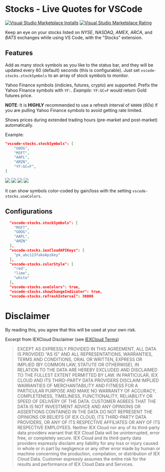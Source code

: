 # Stocks - Live Quotes for VSCode

[![Visual Studio Marketplace Installs](https://img.shields.io/visual-studio-marketplace/i/ranadeep.vscode-stocks-live?color=brightgreen)](https://marketplace.visualstudio.com/items?itemName=ranadeep.vscode-stocks-live)
[![Visual Studio Marketplace Rating](https://img.shields.io/visual-studio-marketplace/r/ranadeep.vscode-stocks-live?color=brightgreen)](https://marketplace.visualstudio.com/items?itemName=ranadeep.vscode-stocks-live)

Keep an eye on your stocks listed on _NYSE_, _NASDAQ_, _AMEX_, _ARCA_, and _BATS_ exchanges while using VS Code, with the "Stocks" extension.

## Features

Add as many stock symbols as you like to the status bar, and they will be updated every 60 (default) seconds (this is configurable). Just set `vscode-stocks.stockSymbols` to an array of stock symbols to monitor.

Yahoo Finance symbols (indicies, futures, crypto) are supported. Prefix the Yahoo Finance symbols with `YF:`. _Example_: `YF:GC=F` would return Gold futures price.

**NOTE**: It is **HIGHLY** recommended to use a refresh interval of `60000` (_60s_) if you are pulling Yahoo Finance symbols to avoid getting rate limited.

Shows prices during extended trading hours (pre-market and post-market) automatically.

Example:

```json
"vscode-stocks.stockSymbols": [
    "GOOG",
    "MSFT",
    "AAPL",
    "AMZN",
    "YF:GC=F",
]
```

<img src="https://raw.githubusercontent.com/ranadeeppolavarapu/vscode-stocks/master/images/example.png">

<img src="https://raw.githubusercontent.com/ranadeeppolavarapu/vscode-stocks/master/images/example_2.png">

<img src="https://raw.githubusercontent.com/ranadeeppolavarapu/vscode-stocks/master/images/yf_example.png">

<img src="https://raw.githubusercontent.com/ranadeeppolavarapu/vscode-stocks/master/images/full_screen_example.png">

It can show symbols color-coded by gain/loss with the setting `vscode-stocks.useColors`.

## Configurations

```json
  "vscode-stocks.stockSymbols": [
    "MSFT",
    "GOOG",
    "AAPL",
    "AMZN"
  ],
  "vscode-stocks.iexCloudAPIKeys": [
    "pk_abc123fakeApiKey"
  ],
  "vscode-stocks.colorStyle": [
    "red",
    "lime",
    "white"
  ],
  "vscode-stocks.useColors": true,
  "vscode-stocks.showChangeIndicator": true,
  "vscode-stocks.refreshInterval": 30000
```

# Disclaimer

By reading this, you agree that this will be used at your own risk.

Excerpt from IEXCloud Disclaimer (see [IEXCloud Terms](https://iexcloud.io/terms/))

> EXCEPT AS EXPRESSLY PROVIDED IN THIS AGREEMENT, ALL DATA IS PROVIDED “AS IS” AND ALL REPRESENTATIONS, WARRANTIES, TERMS AND CONDITIONS, ORAL OR WRITTEN, EXPRESS OR IMPLIED (BY COMMON LAW, STATUTE OR OTHERWISE), IN RELATION TO THE DATA ARE HEREBY EXCLUDED AND DISCLAIMED TO THE FULLEST EXTENT PERMITTED BY LAW. IN PARTICULAR, IEX CLOUD AND ITS THIRD-PARTY DATA PROVIDERS DISCLAIM IMPLIED WARRANTIES OF MERCHANTABILITY AND FITNESS FOR A PARTICULAR PURPOSE AND MAKE NO WARRANTY OF ACCURACY, COMPLETENESS, TIMELINESS, FUNCTIONALITY, RELIABILITY OR SPEED OF DELIVERY OF THE DATA. CUSTOMER AGREES THAT THE DATA IS NOT INVESTMENT ADVICE AND ANY OPINIONS OR ASSERTIONS CONTAINED IN THE DATA DO NOT REPRESENT THE OPINIONS OR BELIEFS OF IEX CLOUD, ITS THIRD-PARTY DATA PROVIDERS, OR ANY OF ITS RESPECTIVE AFFILIATES OR ANY OF ITS RESPECTIVE EMPLOYEES. Neither IEX Cloud nor any of its third-party data providers warrant that IEX Cloud Data will be uninterrupted, error free, or completely secure. IEX Cloud and its third-party data providers expressly disclaim any liability for any loss or injury caused in whole or in part by negligence or any other error made by human or machine concerning the production, compilation, or distribution of IEX Cloud Data. Customer expressly assumes the entire risk for the results and performance of IEX Cloud Data and Services.
